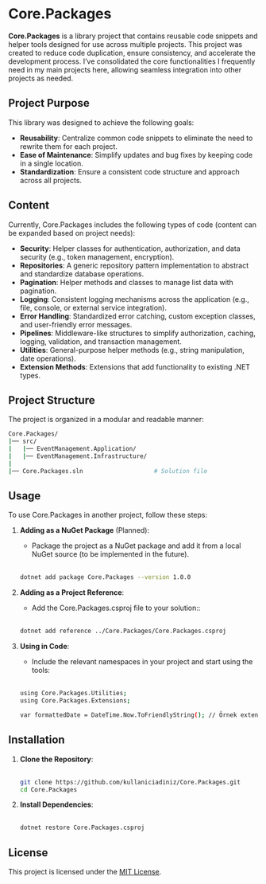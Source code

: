 # Core.Packages

**Core.Packages** is a library project that contains reusable code snippets and helper tools designed for use across multiple projects. This project was created to reduce code duplication, ensure consistency, and accelerate the development process. I’ve consolidated the core functionalities I frequently need in my main projects here, allowing seamless integration into other projects as needed.

## Project Purpose

This library was designed to achieve the following goals:
- **Reusability**: Centralize common code snippets to eliminate the need to rewrite them for each project.
- **Ease of Maintenance**: Simplify updates and bug fixes by keeping code in a single location.
- **Standardization**: Ensure a consistent code structure and approach across all projects.

## Content

Currently, Core.Packages includes the following types of code (content can be expanded based on project needs):
- **Security**: Helper classes for authentication, authorization, and data security (e.g., token management, encryption).
- **Repositories**: A generic repository pattern implementation to abstract and standardize database operations.
- **Pagination**: Helper methods and classes to manage list data with pagination.
- **Logging**: Consistent logging mechanisms across the application (e.g., file, console, or external service integration).
- **Error Handling**: Standardized error catching, custom exception classes, and user-friendly error messages.
- **Pipelines**: Middleware-like structures to simplify authorization, caching, logging, validation, and transaction management.
- **Utilities**: General-purpose helper methods (e.g., string manipulation, date operations).
- **Extension Methods**: Extensions that add functionality to existing .NET types.

## Project Structure

The project is organized in a modular and readable manner:

```bash
Core.Packages/
|── src/
|   |── EventManagement.Application/       
|   |── EventManagement.Infrastructure/    
|
|── Core.Packages.sln                    # Solution file
```

## Usage

To use Core.Packages in another project, follow these steps:

1. **Adding as a NuGet Package** (Planned):
   - Package the project as a NuGet package and add it from a local NuGet source (to be implemented in the future).
   <br><br>
   ```bash
   dotnet add package Core.Packages --version 1.0.0
   ```
   
2. **Adding as a Project Reference**:
   - Add the Core.Packages.csproj file to your solution::
   <br><br>
   ```bash
   dotnet add reference ../Core.Packages/Core.Packages.csproj
   ```

3. **Using in Code**:
   - Include the relevant namespaces in your project and start using the tools:
   <br><br>
   ```bash
   using Core.Packages.Utilities;
   using Core.Packages.Extensions;

   var formattedDate = DateTime.Now.ToFriendlyString(); // Örnek extension metod
   ```
   
## Installation

1. **Clone the Repository**:
   <br><br>
   ```bash
   git clone https://github.com/kullaniciadiniz/Core.Packages.git
   cd Core.Packages

3. **Install Dependencies**:
   <br><br>
   ```bash
   dotnet restore Core.Packages.csproj

## License

This project is licensed under the [MIT License](https://opensource.org/licenses/MIT).
